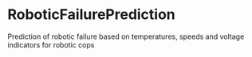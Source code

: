# RoboticFailurePrediction
Prediction of robotic failure based on temperatures, speeds and voltage indicators for robotic cops
